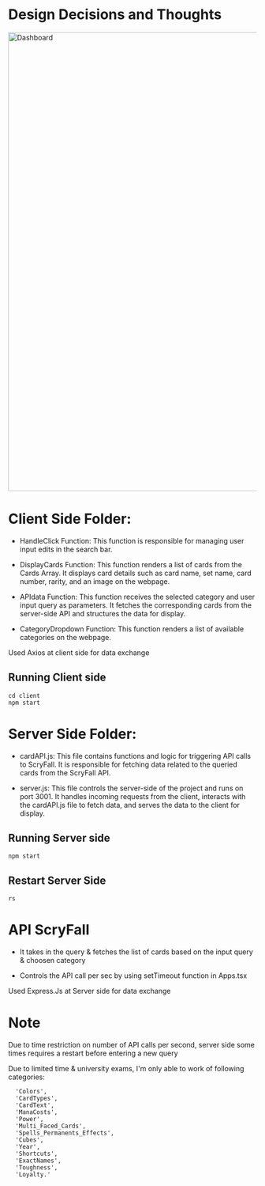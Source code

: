 # Design Decisions and Thoughts


<img width="928" alt="Dashboard" src="https://github.com/kunaal-gupta/MagicCardExplorer/assets/87749508/bef213a7-808b-4d20-b5e0-8a2d4b2ade22">

# Client Side Folder:

-  HandleClick Function: This function is responsible for managing user input edits in the search bar.

- DisplayCards Function: This function renders a list of cards from the Cards Array. It displays card details such as card name, set name, card number, rarity, and an image on the webpage.

- APIdata Function: This function receives the selected category and user input query as parameters. It fetches the corresponding cards from the server-side API and structures the data for display.

- CategoryDropdown Function: This function renders a list of available categories on the webpage.

Used Axios at client side for data exchange

## Running Client side
```
cd client
npm start
```

# Server Side Folder:

- cardAPI.js: This file contains functions and logic for triggering API calls to ScryFall. It is responsible for fetching data related to the queried cards from the ScryFall API.

- server.js: This file controls the server-side of the project and runs on port 3001. It handles incoming requests from the client, interacts with the cardAPI.js file to fetch data, and serves the data to the client for display.

## Running Server side
```
npm start
```

## Restart Server Side
```
rs
```


# API ScryFall

- It takes in the query & fetches the list of cards based on the input query & choosen category

- Controls the API call per sec by using setTimeout function in Apps.tsx

Used Express.Js at Server side for data exchange


# Note

Due to time restriction on number of API calls per second, server side some times  requires a restart before entering a new query

Due to limited time & university exams, I'm only able to work of following categories:

      'Colors',
      'CardTypes',
      'CardText',
      'ManaCosts',
      'Power',
      'Multi_Faced_Cards',
      'Spells_Permanents_Effects',
      'Cubes',
      'Year',
      'Shortcuts',
      'ExactNames',
      'Toughness',
      'Loyalty.'
